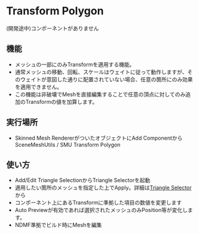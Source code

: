 # Transform Polygon
(開発途中)コンポーネントがありません

## 機能
- メッシュの一部にのみTransformを適用する機能。
- 通常メッシュの移動、回転、スケールはウェイトに従って動作しますが、そのウェイトが意図した通りに配置されていない場合、任意の箇所にのみ効果を適用できません。
- この機能は非破壊でMeshを直接編集することで任意の頂点に対してのみ追加のTransformの値を加算します。

## 実行場所
- Skinned Mesh RendererがついたオブジェクトにAdd ComponentからSceneMeshUtils / SMU Transform Polygon

## 使い方
- Add/Edit Triangle SelectionからTriangle Selectorを起動
- 適用したい箇所のメッシュを指定した上でApply。詳細は[Triangle Selector](../TriangleSelector)から
- コンポーネント上にあるTransformに準拠した項目の数値を変更します
- Auto Previewが有効であれば選択されたメッシュのみPosition等が変化します。
- NDMF準拠でビルド時にMeshを編集